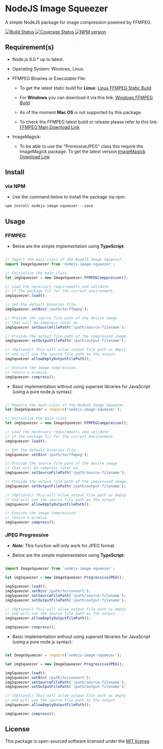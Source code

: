 # NodeJS Image Squeezer

A simple NodeJS package for image compression powered by FFMPEG.

[![Build Status](https://img.shields.io/travis/LordDashMe/nodejs-image-squeezer/master.svg?style=flat-square)](https://travis-ci.org/LordDashMe/nodejs-image-squeezer) [![Coverage Status](https://img.shields.io/coveralls/LordDashMe/nodejs-image-squeezer/master.svg?style=flat-square)](https://coveralls.io/github/LordDashMe/nodejs-image-squeezer?branch=master) [![NPM version](https://img.shields.io/npm/v/nodejs-image-squeezer.svg?style=flat-square)](https://www.npmjs.com/package/nodejs-image-squeezer)

## Requirement(s)

- Node.js 8.0.* up to latest.

- Operating System: Windows, Linux.

- FFMPEG Binaries or Executable File:

  - To get the latest static build for **Linux**: [Linux FFMPEG Static Build](https://johnvansickle.com/ffmpeg/)

  - For **Windows** you can download it via this link: [Windows FFMPEG Build](https://ffmpeg.zeranoe.com/builds/)

  - As of the moment **Mac OS** is not supported by this package.

  - To check the FFMPEG latest build or release please refer to this link: [FFMPEG Main Download Link](https://ffmpeg.org/download.html)

- ImageMagick:

  - To be able to use the "ProressiveJPEG" class this require the ImageMagick package. To get the latest version [ImageMagick Download Link](https://imagemagick.org/script/download.php)

## Install

### via NPM

- Use the command below to install the package via npm:

```txt
npm install nodejs-image-squeezer --save
```

## Usage

### FFMPEG

- Below are the simple implementation using **TypeScript**:

```ts

// Import the main class of the NodeJS Image Squeezer.
import ImageSqueezer from 'nodejs-image-squeezer';

// Initialize the main class.
let imgSqueezer = new ImageSqueezer.FFMPEGComppresion();

// Load the necessary requirements and validate
// if the package fit for the current environment.
imgSqueezer.load();

// Set the default binaries file.
imgSqueezer.setBin('/path/to/ffmpeg');

// Provide the source file path of the desire image
// that will be compress later on.
imgSqueezer.setSourceFilePath('/path/source-filename');

// Provide the output file path of the compressed image.
imgSqueezer.setOutputFilePath('/path/output-filename');

// (Optional) This will allow output file path as empty
// and will use the source file path as the output.
imgSqueezer.allowEmptyOutputFilePath();

// Execute the image compression.
// return a promise.
imgSqueezer.compress();
```

- Basic implementation without using superset libraries for JavaScript (using a pure node.js syntax):

```js

// Require the main class of the NodeJS Image Squeezer.
let ImageSqueezer = require('nodejs-image-squeezer');

// Initialize the main class.
let imgSqueezer = new ImageSqueezer.FFMPEGComppresion();

// Load the necessary requirements and validate
// if the package fit for the current environment.
imgSqueezer.load();

// Set the default binaries file.
imgSqueezer.setBin('/path/to/ffmpeg');

// Provide the source file path of the desire image
// that will be compress later on.
imgSqueezer.setSourceFilePath('/path/source-filename');

// Provide the output file path of the compressed image.
imgSqueezer.setOutputFilePath('/path/output-filename');

// (Optional) This will allow output file path as empty
// and will use the source file path as the output.
imgSqueezer.allowEmptyOutputFilePath();

// Execute the image compression.
// return a promise.
imgSqueezer.compress();
```

### JPEG Progressive

- ***Note:*** This function will only work for JPEG format.

- Below are the simple implementation using **TypeScript**:

```ts

import ImageSqueezer from 'nodejs-image-squeezer';

let imgSqueezer = new ImageSqueezer.ProgressiveJPEG();

imgSqueezer.load();
imgSqueezer.setBin('/path/to/convert');
imgSqueezer.setSourceFilePath('/path/source-filename');
imgSqueezer.setOutputFilePath('/path/output-filename');

// (Optional) This will allow output file path as empty
// and will use the source file path as the output.
imgSqueezer.allowEmptyOutputFilePath();

imgSqueezer.compress();
```

- Basic implementation without using superset libraries for JavaScript (using a pure node.js syntax):

```js

let ImageSqueezer = require('nodejs-image-squeezer');

let imgSqueezer = new ImageSqueezer.ProgressiveJPEG();

imgSqueezer.load();
imgSqueezer.setBin('/path/to/convert');
imgSqueezer.setSourceFilePath('/path/source-filename');
imgSqueezer.setOutputFilePath('/path/output-filename');

// (Optional) This will allow output file path as empty
// and will use the source file path as the output.
imgSqueezer.allowEmptyOutputFilePath();

imgSqueezer.compress();
```

## License

This package is open-sourced software licensed under the [MIT license](https://opensource.org/licenses/MIT).
